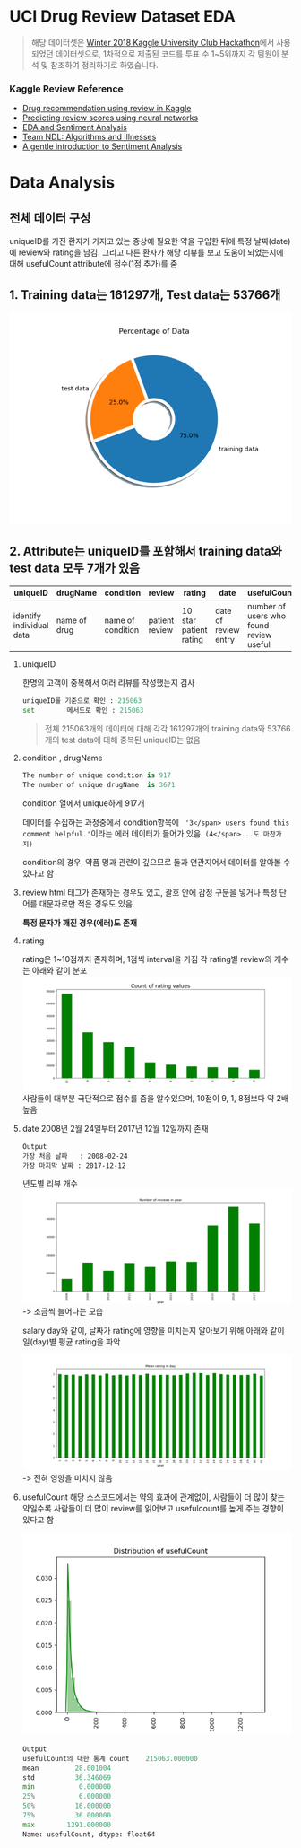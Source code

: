 # UCI Drug Review Dataset EDA
> 해당 데이터셋은 [Winter 2018 Kaggle University Club Hackathon](https://www.kaggle.com/jessicali9530/kuc-hackathon-winter-2018)에서 사용되었던 데이터셋으로, 1차적으로 제출된 코드를 투표 수 1~5위까지 각 팀원이 분석 및 참조하여 정리하기로 하였습니다.


### Kaggle Review Reference
 - [Drug recommendation using review in Kaggle](https://www.kaggle.com/bhuemims/recommendation-medicines-by-using-a-review)
 - [Predicting review scores using neural networks](https://www.kaggle.com/stasian/predicting-review-scores-using-neural-networks)
 - [EDA and Sentiment Analysis](https://www.kaggle.com/sumitm004/eda-and-sentiment-analysis)
 - [Team NDL: Algorithms and Illnesses](https://www.kaggle.com/neilash/team-ndl-algorithms-and-illnesses)
 - [A gentle introduction to Sentiment Analysis](https://www.kaggle.com/adarshchavakula/a-gentle-introduction-to-sentiment-analysis)




# Data Analysis
## 전체 데이터 구성
uniqueID를 가진 환자가 가지고 있는 증상에 필요한 약을 구입한 뒤에 특정 날짜(date)에 review와 rating을 남김. 그리고 다른 환자가 해당 리뷰를 보고 도움이 되었는지에 대해 usefulCount attribute에 점수(1점 추가)를 줌

## 1. Training data는 161297개, Test data는 53766개
![percentage of data](./images/percentageofData.png)

## 2. Attribute는 uniqueID를 포함해서 training data와 test data 모두 7개가 있음
| uniqueID | drugName | condition | review | rating | date | usefulCount |
| -------- | -------- | --------- | ------ | ------ | ---- | ----------- |
| identify individual data | name of drug | name of condition | patient review | 10 star patient rating | date of review entry | number of users who found review useful |

1. uniqueID

    한명의 고객이 중복해서 여러 리뷰를 작성했는지 검사
    ```python
    uniqueID를 기준으로 확인 : 215063
    set        메서드로 확인 : 215063
    ```
    > 전체 215063개의 데이터에 대해 각각 161297개의 training data와 53766개의 test data에 대해 중복된 uniqueID는 없음


2. condition , drugName
    ```python
    The number of unique condition is 917
    The number of unique drugName  is 3671
    ```
    condition 열에서 unique하게 917개

    데이터를 수집하는 과정중에서 condition항목에 ``` '3</span> users found this comment helpful.'```이라는 에러  데이터가 들어가 있음. ```(4</span>...도 마찬가지)```

    condition의 경우, 약품 명과 관련이 깊으므로 둘과 연관지어서 데이터를 알아볼 수 있다고 함

 
3. review
    html 태그가 존재하는 경우도 있고, 괄호 안에 감정 구문을 넣거나 특정 단어를 대문자로만 적은 경우도 있음.
            
    <strong>특정 문자가 깨진 경우(에러)도 존재</strong>


4. rating

    rating은 1~10점까지 존재하며, 1점씩 interval을 가짐
    각 rating별 review의 개수는 아래와 같이 분포
    ![count_of_rating_values](./images/count_of_rating_values.png)
    사람들이 대부분 극단적으로 점수를 줌을 알수있으며, 10점이 9, 1, 8점보다 약 2배 높음

5. date
    2008년 2월 24일부터 2017년 12월 12일까지 존재
    ```
    Output
    가장 처음 날짜   : 2008-02-24
    가장 마지막 날짜 : 2017-12-12
    ```

    년도별 리뷰 개수 
    ![numberofreviewsperyear](./images/Number_of_reviews_in_year.png)
    -> 조금씩 늘어나는 모습

    salary day와 같이, 날짜가 rating에 영향을 미치는지 알아보기 위해 아래와 같이 일(day)별 평균 rating을 파악

    ![mean rating per day](./images/Mean_rating_in_day.png)
    -> 전혀 영향을 미치지 않음

6. usefulCount
    해당 소스코드에서는 약의 효과에 관계없이, 사람들이 더 많이 찾는 약일수록 사람들이 더 많이 review를 읽어보고 usefulcount를 높게 주는 경향이 있다고 함

    ![distribution of usefulCount](./images/Distribution_of_usefulCount.png)
            
    ```python
    Output
    usefulCount의 대한 통계 count    215063.000000
    mean         28.001004
    std          36.346069
    min           0.000000
    25%           6.000000
    50%          16.000000
    75%          36.000000
    max        1291.000000
    Name: usefulCount, dtype: float64
    ```